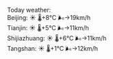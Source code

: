 Today weather:  
Beijing: ☀️ 🌡️+8°C 🌬️→19km/h  
Tianjin: ☀️ 🌡️+5°C 🌬️→11km/h  
Shijiazhuang: ☀️ 🌡️+6°C 🌬️→11km/h  
Tangshan: ☀️ 🌡️+1°C 🌬️→12km/h  
